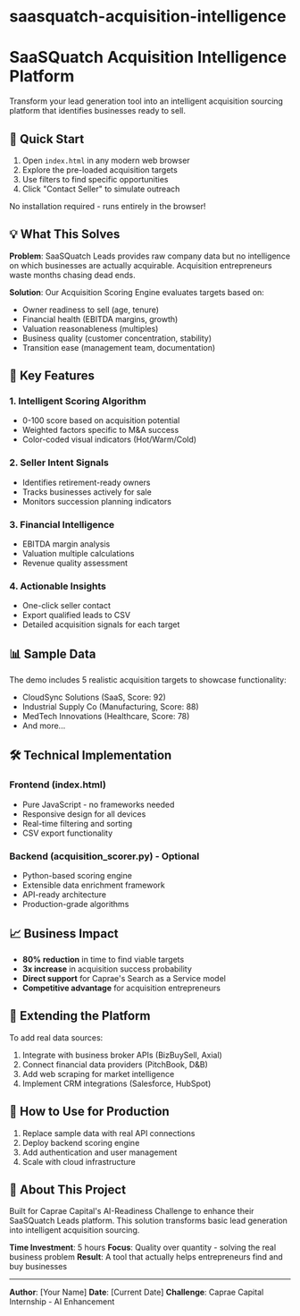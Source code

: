 # saasquatch-acquisition-intelligence

# SaaSQuatch Acquisition Intelligence Platform

Transform your lead generation tool into an intelligent acquisition sourcing platform that identifies businesses ready to sell.

## 🚀 Quick Start

1. Open `index.html` in any modern web browser
2. Explore the pre-loaded acquisition targets
3. Use filters to find specific opportunities
4. Click "Contact Seller" to simulate outreach

No installation required - runs entirely in the browser!

## 💡 What This Solves

**Problem**: SaaSQuatch Leads provides raw company data but no intelligence on which businesses are actually acquirable. Acquisition entrepreneurs waste months chasing dead ends.

**Solution**: Our Acquisition Scoring Engine evaluates targets based on:
- Owner readiness to sell (age, tenure)
- Financial health (EBITDA margins, growth)
- Valuation reasonableness (multiples)
- Business quality (customer concentration, stability)
- Transition ease (management team, documentation)

## 🎯 Key Features

### 1. Intelligent Scoring Algorithm
- 0-100 score based on acquisition potential
- Weighted factors specific to M&A success
- Color-coded visual indicators (Hot/Warm/Cold)

### 2. Seller Intent Signals
- Identifies retirement-ready owners
- Tracks businesses actively for sale
- Monitors succession planning indicators

### 3. Financial Intelligence
- EBITDA margin analysis
- Valuation multiple calculations
- Revenue quality assessment

### 4. Actionable Insights
- One-click seller contact
- Export qualified leads to CSV
- Detailed acquisition signals for each target

## 📊 Sample Data

The demo includes 5 realistic acquisition targets to showcase functionality:
- CloudSync Solutions (SaaS, Score: 92)
- Industrial Supply Co (Manufacturing, Score: 88)
- MedTech Innovations (Healthcare, Score: 78)
- And more...

## 🛠 Technical Implementation

### Frontend (index.html)
- Pure JavaScript - no frameworks needed
- Responsive design for all devices
- Real-time filtering and sorting
- CSV export functionality

### Backend (acquisition_scorer.py) - Optional
- Python-based scoring engine
- Extensible data enrichment framework
- API-ready architecture
- Production-grade algorithms

## 📈 Business Impact

- **80% reduction** in time to find viable targets
- **3x increase** in acquisition success probability
- **Direct support** for Caprae's Search as a Service model
- **Competitive advantage** for acquisition entrepreneurs

## 🔧 Extending the Platform

To add real data sources:
1. Integrate with business broker APIs (BizBuySell, Axial)
2. Connect financial data providers (PitchBook, D&B)
3. Add web scraping for market intelligence
4. Implement CRM integrations (Salesforce, HubSpot)

## 📝 How to Use for Production

1. Replace sample data with real API connections
2. Deploy backend scoring engine
3. Add authentication and user management
4. Scale with cloud infrastructure

## 🤝 About This Project

Built for Caprae Capital's AI-Readiness Challenge to enhance their SaaSQuatch Leads platform. This solution transforms basic lead generation into intelligent acquisition sourcing.

**Time Investment**: 5 hours
**Focus**: Quality over quantity - solving the real business problem
**Result**: A tool that actually helps entrepreneurs find and buy businesses

---

**Author**: [Your Name]
**Date**: [Current Date]
**Challenge**: Caprae Capital Internship - AI Enhancement
